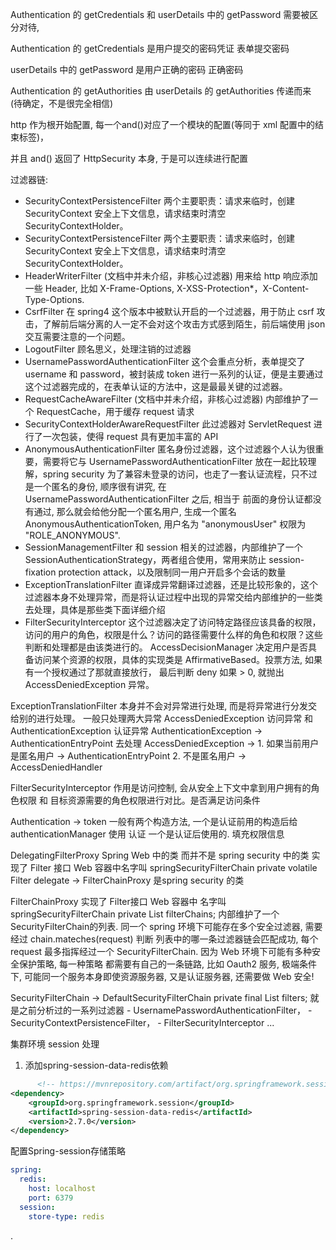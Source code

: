 Authentication 的 getCredentials 和 userDetails 中的 getPassword 需要被区分对待,

Authentication 的 getCredentials 是用户提交的密码凭证  表单提交密码

userDetails 中的 getPassword 是用户正确的密码  正确密码



Authentication 的 getAuthorities 由 userDetails 的 getAuthorities 传递而来 (待确定，不是很完全相信)



http 作为根开始配置, 每一个and()对应了一个模块的配置(等同于 xml 配置中的结束标签)，

并且 and() 返回了 HttpSecurity 本身, 于是可以连续进行配置

过滤器链:
- SecurityContextPersistenceFilter 两个主要职责：请求来临时，创建 SecurityContext 安全上下文信息，请求结束时清空 SecurityContextHolder。
- SecurityContextPersistenceFilter 两个主要职责：请求来临时，创建 SecurityContext 安全上下文信息，请求结束时清空 SecurityContextHolder。
- HeaderWriterFilter (文档中并未介绍，非核心过滤器) 用来给 http 响应添加一些 Header, 比如 X-Frame-Options, X-XSS-Protection*，X-Content-Type-Options.
- CsrfFilter 在 spring4 这个版本中被默认开启的一个过滤器，用于防止 csrf 攻击，了解前后端分离的人一定不会对这个攻击方式感到陌生，前后端使用 json 交互需要注意的一个问题。
- LogoutFilter 顾名思义，处理注销的过滤器
- UsernamePasswordAuthenticationFilter 这个会重点分析，表单提交了 username 和 password，被封装成 token 进行一系列的认证，便是主要通过这个过滤器完成的，在表单认证的方法中，这是最最关键的过滤器。
- RequestCacheAwareFilter (文档中并未介绍，非核心过滤器) 内部维护了一个 RequestCache，用于缓存 request 请求
- SecurityContextHolderAwareRequestFilter 此过滤器对 ServletRequest 进行了一次包装，使得 request 具有更加丰富的 API
- AnonymousAuthenticationFilter 匿名身份过滤器，这个过滤器个人认为很重要，需要将它与 UsernamePasswordAuthenticationFilter 放在一起比较理解，spring security 为了兼容未登录的访问，也走了一套认证流程，只不过是一个匿名的身份, 顺序很有讲究, 在 UsernamePasswordAuthenticationFilter 之后, 相当于
前面的身份认证都没有通过, 那么就会给他分配一个匿名用户, 生成一个匿名 AnonymousAuthenticationToken, 用户名为 "anonymousUser" 权限为
  "ROLE_ANONYMOUS".
- SessionManagementFilter 和 session 相关的过滤器，内部维护了一个 SessionAuthenticationStrategy，两者组合使用，常用来防止 session-fixation protection attack，以及限制同一用户开启多个会话的数量
- ExceptionTranslationFilter 直译成异常翻译过滤器，还是比较形象的，这个过滤器本身不处理异常，而是将认证过程中出现的异常交给内部维护的一些类去处理，具体是那些类下面详细介绍
- FilterSecurityInterceptor 这个过滤器决定了访问特定路径应该具备的权限，访问的用户的角色，权限是什么？访问的路径需要什么样的角色和权限？这些判断和处理都是由该类进行的。
  AccessDecisionManager 决定用户是否具备访问某个资源的权限，具体的实现类是 AffirmativeBased。投票方法, 如果有一个授权通过了那就直接放行，
  最后判断 deny 如果 > 0, 就抛出 AccessDeniedException 异常。

ExceptionTranslationFilter 本身并不会对异常进行处理, 而是将异常进行分发交给别的进行处理。
一般只处理两大异常 AccessDeniedException 访问异常 和 AuthenticationException 认证异常
AuthenticationException -> AuthenticationEntryPoint 去处理
AccessDeniedException ->
    1. 如果当前用户是匿名用户 -> AuthenticationEntryPoint
    2. 不是匿名用户 -> AccessDeniedHandler

FilterSecurityInterceptor 作用是访问控制, 会从安全上下文中拿到用户拥有的角色权限 和 目标资源需要的角色权限进行对比。是否满足访问条件


Authentication -> token
一般有两个构造方法, 一个是认证前用的构造后给 authenticationManager 使用 认证
                 一个是认证后使用的. 填充权限信息


DelegatingFilterProxy Spring Web 中的类 而并不是 spring security 中的类 实现了 Filter 接口 Web 容器中名字叫 springSecurityFilterChain
    private volatile Filter delegate -> FilterChainProxy 是spring security 的类

FilterChainProxy 实现了 Filter接口 Web 容器中 名字叫 springSecurityFilterChain
    private List<SecurityFilterChain> filterChains;
    内部维护了一个 SecurityFilterChain的列表. 同一个 spring 环境下可能存在多个安全过滤器, 需要经过 chain.mateches(request) 判断
列表中的哪一条过滤器链会匹配成功, 每个 request 最多指挥经过一个 SecurityFilterChain. 因为 Web 环境下可能有多种安全保护策略, 每一种策略
都需要有自己的一条链路, 比如 Oauth2 服务, 极端条件下, 可能同一个服务本身即使资源服务器, 又是认证服务器, 还需要做 Web 安全!

SecurityFilterChain -> DefaultSecurityFilterChain
    private final List<Filter> filters; 就是之前分析过的一系列过滤器 
        - UsernamePasswordAuthenticationFilter，
        - SecurityContextPersistenceFilter，
        - FilterSecurityInterceptor
        ...



集群环境 session 处理
1. 添加spring-session-data-redis依赖
```xml
      <!-- https://mvnrepository.com/artifact/org.springframework.session/spring-session-data-redis -->
<dependency>
    <groupId>org.springframework.session</groupId>
    <artifactId>spring-session-data-redis</artifactId>
    <version>2.7.0</version>
</dependency>
```

配置Spring-session存储策略
```yaml
spring:
  redis:
    host: localhost
    port: 6379
  session:
    store-type: redis
```
.
